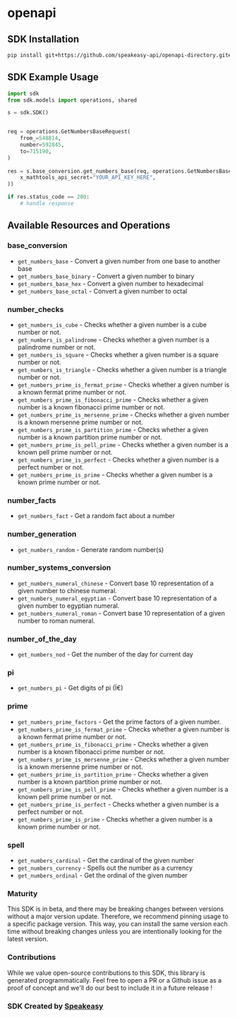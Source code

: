 # openapi

<!-- Start SDK Installation -->
## SDK Installation

```bash
pip install git+https://github.com/speakeasy-api/openapi-directory.git#subdirectory=SDKs/math.tools/1.5/python
```
<!-- End SDK Installation -->

## SDK Example Usage
<!-- Start SDK Example Usage -->
```python
import sdk
from sdk.models import operations, shared

s = sdk.SDK()


req = operations.GetNumbersBaseRequest(
    from_=548814,
    number=592845,
    to=715190,
)
    
res = s.base_conversion.get_numbers_base(req, operations.GetNumbersBaseSecurity(
    x_mathtools_api_secret="YOUR_API_KEY_HERE",
))

if res.status_code == 200:
    # handle response
```
<!-- End SDK Example Usage -->

<!-- Start SDK Available Operations -->
## Available Resources and Operations


### base_conversion

* `get_numbers_base` - Convert a given number from one base to another base
* `get_numbers_base_binary` - Convert a given number to binary
* `get_numbers_base_hex` - Convert a given number to hexadecimal
* `get_numbers_base_octal` - Convert a given number to octal

### number_checks

* `get_numbers_is_cube` - Checks whether a given number is a cube number or not.
* `get_numbers_is_palindrome` - Checks whether a given number is a palindrome number or not.
* `get_numbers_is_square` - Checks whether a given number is a square number or not.
* `get_numbers_is_triangle` - Checks whether a given number is a triangle number or not.
* `get_numbers_prime_is_fermat_prime` - Checks whether a given number is a known fermat prime number or not.
* `get_numbers_prime_is_fibonacci_prime` - Checks whether a given number is a known fibonacci prime number or not.
* `get_numbers_prime_is_mersenne_prime` - Checks whether a given number is a known mersenne prime number or not.
* `get_numbers_prime_is_partition_prime` - Checks whether a given number is a known partition prime number or not.
* `get_numbers_prime_is_pell_prime` - Checks whether a given number is a known pell prime number or not.
* `get_numbers_prime_is_perfect` - Checks whether a given number is a perfect number or not.
* `get_numbers_prime_is_prime` - Checks whether a given number is a known prime number or not.

### number_facts

* `get_numbers_fact` - Get a random fact about a number

### number_generation

* `get_numbers_random` - Generate random number(s)

### number_systems_conversion

* `get_numbers_numeral_chinese` - Convert base 10 representation of a given number to chinese numeral.
* `get_numbers_numeral_egyptian` - Convert base 10 representation of a given number to egyptian numeral.
* `get_numbers_numeral_roman` - Convert base 10 representation of a given number to roman numeral.

### number_of_the_day

* `get_numbers_nod` - Get the number of the day for current day

### pi

* `get_numbers_pi` - Get digits of pi (Ï€)

### prime

* `get_numbers_prime_factors` - Get the prime factors of a given number.
* `get_numbers_prime_is_fermat_prime` - Checks whether a given number is a known fermat prime number or not.
* `get_numbers_prime_is_fibonacci_prime` - Checks whether a given number is a known fibonacci prime number or not.
* `get_numbers_prime_is_mersenne_prime` - Checks whether a given number is a known mersenne prime number or not.
* `get_numbers_prime_is_partition_prime` - Checks whether a given number is a known partition prime number or not.
* `get_numbers_prime_is_pell_prime` - Checks whether a given number is a known pell prime number or not.
* `get_numbers_prime_is_perfect` - Checks whether a given number is a perfect number or not.
* `get_numbers_prime_is_prime` - Checks whether a given number is a known prime number or not.

### spell

* `get_numbers_cardinal` - Get the cardinal of the given number
* `get_numbers_currency` - Spells out the number as a currency
* `get_numbers_ordinal` - Get the ordinal of the given number
<!-- End SDK Available Operations -->

### Maturity

This SDK is in beta, and there may be breaking changes between versions without a major version update. Therefore, we recommend pinning usage
to a specific package version. This way, you can install the same version each time without breaking changes unless you are intentionally
looking for the latest version.

### Contributions

While we value open-source contributions to this SDK, this library is generated programmatically.
Feel free to open a PR or a Github issue as a proof of concept and we'll do our best to include it in a future release !

### SDK Created by [Speakeasy](https://docs.speakeasyapi.dev/docs/using-speakeasy/client-sdks)
